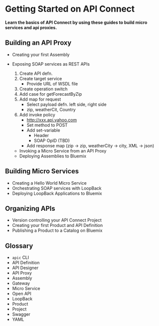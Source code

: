 # Getting Started on API Connect

**Learn the basics of API Connect by using these guides to build micro services and api proxies.**

## Building an API Proxy

- Creating your first Assembly
- Exposing SOAP services as REST APIs
  1. Create API defn.
  1. Create target service
     - Provide URL of WSDL file
  1. Create operation switch
  1. Add case for getForecastByZip
  1. Add map for request
     - Select payload defn. left side, right side
     - zip, weatherCit, Country
  1. Add invoke policy 
     - http://xxx.api.yahoo.com
     - Set method to POST
     - Add set-variable
       - Header
       - SOAP OpID (TBD)
     - Add response map (zip -> zip, weatherCity -> city, XML -> json)
     
  - Invoking a Micro Service from an API Proxy
  - Deploying Assemblies to Bluemix
  
## Building Micro Services

- Creating a Hello World Micro Service
- Orchestrating SOAP services with LoopBack
- Deploying LoopBack Applications to Bluemix
  
## Organizing APIs

- Version controlling your API Connect Project
- Creating your first Product and API Definition
- Publishing a Product to a Catalog on Bluemix
  
## Glossary

  - `apic` CLI
  - API Definition
  - API Designer
  - API Proxy
  - Assembly
  - Gateway
  - Micro Service
  - Open API
  - LoopBack
  - Product
  - Project
  - Swagger
  - YAML
